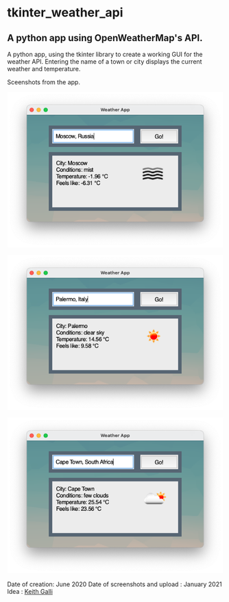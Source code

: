# tkinter_weather_api
## A python app using OpenWeatherMap's API.  


A python app, using the tkinter library to create a working GUI for the weather API.
Entering the name of a town or city displays the current weather and temperature.

Sceenshots from the app.

![](/screenshots/001.png)

![](/screenshots/002.png)

![](/screenshots/003.png)


Date of creation: June 2020
Date of screenshots and upload : January 2021
Idea : [Keith Galli](https://www.youtube.com/channel/UCq6XkhO5SZ66N04IcPbqNcw)
